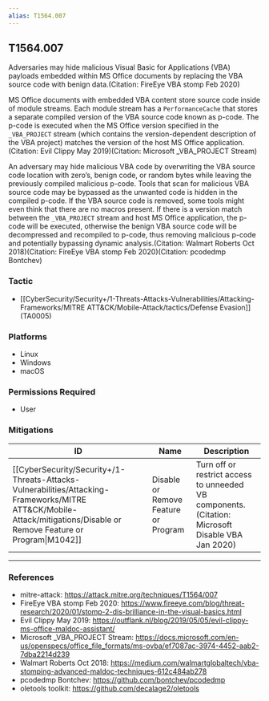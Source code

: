 ```yaml
---
alias: T1564.007
---
```


## T1564.007

Adversaries may hide malicious Visual Basic for Applications (VBA) payloads embedded within MS Office documents by replacing the VBA source code with benign data.(Citation: FireEye VBA stomp Feb 2020)

MS Office documents with embedded VBA content store source code inside of module streams. Each module stream has a <code>PerformanceCache</code> that stores a separate compiled version of the VBA source code known as p-code. The p-code is executed when the MS Office version specified in the <code>_VBA_PROJECT</code> stream (which contains the version-dependent description of the VBA project) matches the version of the host MS Office application.(Citation: Evil Clippy May 2019)(Citation: Microsoft _VBA_PROJECT Stream)

An adversary may hide malicious VBA code by overwriting the VBA source code location with zero’s, benign code, or random bytes while leaving the previously compiled malicious p-code. Tools that scan for malicious VBA source code may be bypassed as the unwanted code is hidden in the compiled p-code. If the VBA source code is removed, some tools might even think that there are no macros present. If there is a version match between the <code>_VBA_PROJECT</code> stream and host MS Office application, the p-code will be executed, otherwise the benign VBA source code will be decompressed and recompiled to p-code, thus removing malicious p-code and potentially bypassing dynamic analysis.(Citation: Walmart Roberts Oct 2018)(Citation: FireEye VBA stomp Feb 2020)(Citation: pcodedmp Bontchev)


### Tactic
- [[CyberSecurity/Security+/1-Threats-Attacks-Vulnerabilities/Attacking-Frameworks/MITRE ATT&CK/Mobile-Attack/tactics/Defense Evasion]] (TA0005)

### Platforms
- Linux
- Windows
- macOS

### Permissions Required
- User

### Mitigations

| ID | Name | Description |
| --- | --- | --- |
| [[CyberSecurity/Security+/1-Threats-Attacks-Vulnerabilities/Attacking-Frameworks/MITRE ATT&CK/Mobile-Attack/mitigations/Disable or Remove Feature or Program\|M1042]] | Disable or Remove Feature or Program | Turn off or restrict access to unneeded VB components.(Citation: Microsoft Disable VBA Jan 2020) |


---
### References

- mitre-attack: https://attack.mitre.org/techniques/T1564/007
- FireEye VBA stomp Feb 2020: https://www.fireeye.com/blog/threat-research/2020/01/stomp-2-dis-brilliance-in-the-visual-basics.html
- Evil Clippy May 2019: https://outflank.nl/blog/2019/05/05/evil-clippy-ms-office-maldoc-assistant/
- Microsoft _VBA_PROJECT Stream: https://docs.microsoft.com/en-us/openspecs/office_file_formats/ms-ovba/ef7087ac-3974-4452-aab2-7dba2214d239
- Walmart Roberts Oct 2018: https://medium.com/walmartglobaltech/vba-stomping-advanced-maldoc-techniques-612c484ab278
- pcodedmp Bontchev: https://github.com/bontchev/pcodedmp
- oletools toolkit: https://github.com/decalage2/oletools
